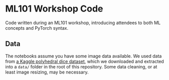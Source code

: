 # ML101 Workshop Code
Code written during an ML101 workshop, introducing attendees to both ML concepts and PyTorch syntax. 

## Data
The notebooks assume you have some image data available.  We used data from [a Kaggle polyhedral dice dataset](https://www.kaggle.com/ucffool/dice-d4-d6-d8-d10-d12-d20-images), which we downloaded and extracted into a `data/` folder in the root of this repository.  Some data cleaning, or at least image resizing, may be necessary.


